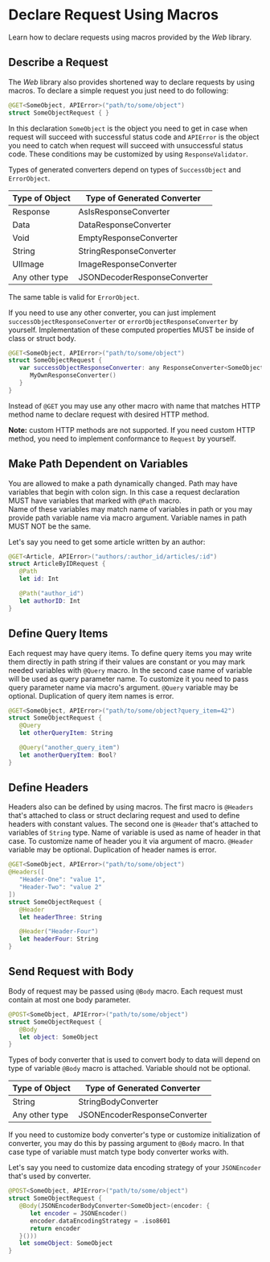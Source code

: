 # Declare Request Using Macros

Learn how to declare requests using macros provided by the *Web* library.

## Describe a Request

The *Web* library also provides shortened way to declare requests by using macros. To declare a 
simple request you just need to do following:

```swift
@GET<SomeObject, APIError>("path/to/some/object")
struct SomeObjectRequest { }
```

In this declaration `SomeObject` is the object you need to get in case when request will succeed 
with successful status code and `APIError` is the object you need to catch when request will succeed
with unsuccessful status code. These conditions may be customized by using ``ResponseValidator``.

Types of generated converters depend on types of `SuccessObject` and `ErrorObject`.

Type of Object | Type of Generated Converter
---|---
Response | AsIsResponseConverter
Data | DataResponseConverter
Void | EmptyResponseConverter
String | StringResponseConverter
UIImage | ImageResponseConverter
Any other type | JSONDecoderResponseConverter

The same table is valid for `ErrorObject`.

If you need to use any other converter, you can just implement `successObjectResponseConverter`
or `errorObjectResponseConverter` by yourself. Implementation of these computed properties MUST
be inside of class or struct body.

```swift
@GET<SomeObject, APIError>("path/to/some/object")
struct SomeObjectRequest {
   var successObjectResponseConverter: any ResponseConverter<SomeObject> {
      MyOwnResponseConverter()
   }
}
```

Instead of `@GET` you may use any other macro with name that matches HTTP method name to declare 
request with desired HTTP method.

**Note:** custom HTTP methods are not supported. If you need custom HTTP method,
you need to implement conformance to ``Request`` by yourself.

## Make Path Dependent on Variables

You are allowed to make a path dynamically changed. Path may have variables that begin with colon 
sign. In this case a request declaration MUST have variables that marked with `@Path` macro.  
Name of these variables may match name of variables in path or you may provide path variable name via 
macro argument. Variable names in path MUST NOT be the same.

Let's say you need to get some article written by an author:

```swift
@GET<Article, APIError>("authors/:author_id/articles/:id")
struct ArticleByIDRequest {
   @Path
   let id: Int

   @Path("author_id")
   let authorID: Int
}
```

## Define Query Items

Each request may have query items. To define query items you may write them directly in path string 
if their values are constant or you may mark needed variables with `@Query` macro. In the 
second case name of variable will be used as query parameter name. To customize it you need to pass 
query parameter name via macro's argument. `@Query` variable may be optional. Duplication of 
query item names is error.

```swift
@GET<SomeObject, APIError>("path/to/some/object?query_item=42")
struct SomeObjectRequest {
   @Query
   let otherQueryItem: String

   @Query("another_query_item")
   let anotherQueryItem: Bool?
}
```

## Define Headers

Headers also can be defined by using macros. The first macro is `@Headers` that's attached to class
or struct declaring request and used to define headers with constant values. The second one is
`@Header` that's attached to variables of `String` type. Name of variable is used as name of header
in that case. To customize name of header you it via argument of macro. `@Header` variable may be
optional. Duplication of header names is error.

```swift
@GET<SomeObject, APIError>("path/to/some/object")
@Headers([
   "Header-One": "value 1",
   "Header-Two": "value 2"
])
struct SomeObjectRequest {
   @Header
   let headerThree: String

   @Header("Header-Four")
   let headerFour: String
}
```

## Send Request with Body

Body of request may be passed using `@Body` macro. Each request must contain at most one body 
parameter.

```swift
@POST<SomeObject, APIError>("path/to/some/object")
struct SomeObjectRequest {
   @Body
   let object: SomeObject
}
```

Types of body converter that is used to convert body to data will depend on type of variable `@Body`
macro is attached. Variable should not be optional.

Type of Object | Type of Generated Converter
---|---
String | StringBodyConverter
Any other type | JSONEncoderResponseConverter

If you need to customize body converter's type or customize initialization of converter, you may do
this by passing argument to `@Body` macro. In that case type of variable must match type body 
converter works with.

Let's say you need to customize data encoding strategy of your `JSONEncoder` that's used by converter.

```swift
@POST<SomeObject, APIError>("path/to/some/object")
struct SomeObjectRequest {
   @Body(JSONEncoderBodyConverter<SomeObject>(encoder: {
      let encoder = JSONEncoder()
      encoder.dataEncodingStrategy = .iso8601
      return encoder
   }()))
   let someObject: SomeObject
}
```
